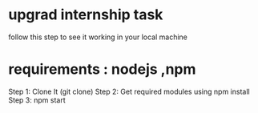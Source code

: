 # upgrad internship task

follow this step to see it working in your local machine
# requirements : nodejs ,npm 
Step 1:  Clone It (git clone)
Step 2:  Get required modules using npm install
Step 3:  npm start
